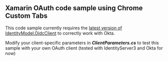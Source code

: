 ## Xamarin OAuth code sample using Chrome Custom Tabs

This code sample currently requires the [latest version of IdentityModel.OidcClient](https://github.com/raphaellondner-okta/IdentityModel.OidcClient) to correctly work with Okta.

Modify your client-specific parameters in __*ClientParameters.cs*__ to test this sample with your own OAuth client (tested with IdentityServer3 and Okta for now)